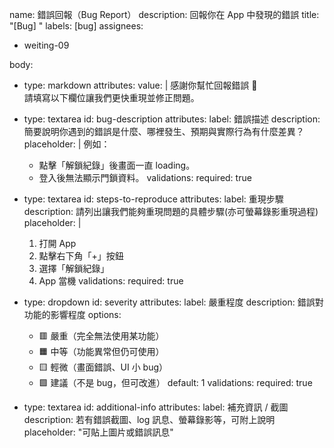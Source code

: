 name: 錯誤回報（Bug Report）
description: 回報你在 App 中發現的錯誤
title: "[Bug] "
labels: [bug]
assignees:
- weiting-09

body:
- type: markdown
  attributes:
  value: |
  感謝你幫忙回報錯誤 🙌  
  請填寫以下欄位讓我們更快重現並修正問題。

- type: textarea
  id: bug-description
  attributes:
  label: 錯誤描述
  description: 簡要說明你遇到的錯誤是什麼、哪裡發生、預期與實際行為有什麼差異？
  placeholder: |
  例如：
  - 點擊「解鎖紀錄」後畫面一直 loading。
  - 登入後無法顯示門鎖資料。
  validations:
  required: true

- type: textarea
  id: steps-to-reproduce
  attributes:
  label: 重現步驟
  description: 請列出讓我們能夠重現問題的具體步驟(亦可螢幕錄影重現過程)
  placeholder: |
  1. 打開 App
  2. 點擊右下角「+」按鈕
  3. 選擇「解鎖紀錄」
  4. App 當機
  validations:
  required: true

- type: dropdown
  id: severity
  attributes:
  label: 嚴重程度
  description: 錯誤對功能的影響程度
  options:
  - 🟥 嚴重（完全無法使用某功能）
  - 🟧 中等（功能異常但仍可使用）
  - 🟨 輕微（畫面錯誤、UI 小 bug）
  - 🟩 建議（不是 bug，但可改進）
  default: 1
  validations:
  required: true

- type: textarea
  id: additional-info
  attributes:
  label: 補充資訊 / 截圖
  description: 若有錯誤截圖、log 訊息、螢幕錄影等，可附上說明
  placeholder: "可貼上圖片或錯誤訊息"